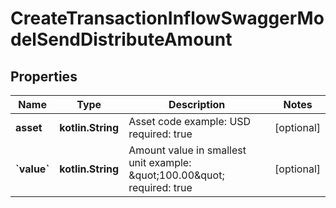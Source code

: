 
# CreateTransactionInflowSwaggerModelSendDistributeAmount

## Properties
| Name | Type | Description | Notes |
| ------------ | ------------- | ------------- | ------------- |
| **asset** | **kotlin.String** | Asset code example: USD required: true |  [optional] |
| **&#x60;value&#x60;** | **kotlin.String** | Amount value in smallest unit example: \&quot;100.00\&quot; required: true |  [optional] |



